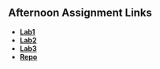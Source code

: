## Afternoon Assignment Links

* **[Lab1](https://kylerliscinski.github.io/burgerShack/)**
* **[Lab2](https://kylerliscinski.github.io/gregslistNode/)**
* **[Lab3](https://kylerliscinski.github.io/REST/)**
* **[Repo](https://github.com/Kylerliscinski/<ASSIGNMENT_REPO>)**
